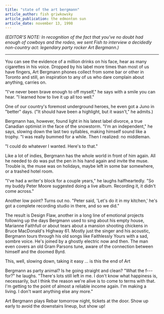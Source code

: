```yaml
---
title: "state of the art bergmann"
article_author: fish griwkowsky
article_publication: the edmonton sun
article_date: november 13, 1998
---
```

*(EDITOR'S NOTE: In recognition of the fact that you've no doubt had enough of cowboys and the rodeo, we sent Fish to interview a decidedly non-country act: legendary party rocker Art Bergmann.)*  
  
- - -  
  
You can see the evidence of a million drinks on his face, hear as many cigarettes in his voice. Dropped by his label more times than most of us have fingers, Art Bergmann phones collect from some bar or other in Toronto and still, an inspiration to any of us who dare complain about anything, carries on.  
  
"I've never been brave enough to off myself," he says with a smile you can hear. "I learned how to live it up all too well."  
  
One of our country's foremost underground heroes, he even got a Juno in "better" days. ("It should have been a highlight, but it wasn't," he admits.)  
  
Bergmann has, however, found light in his latest label divorce, a true Canadian optimist in the face of the snowstorm. "I'm an independent," he says, slowing down the last two syllables, making himself sound like a trophy. "I was really bummed for a while. Then I realized: no middleman.  
  
"I could do whatever I wanted. Here's to that."  
  
Like a lot of indies, Bergmann has the whole world in front of him again. All he needed to do was put the pen in his hand again and invite the muse. Trouble is, the muse was on holidays, maybe left in some bar somewhere, or a trashed hotel room.  
  
"I've had a writer's block for a couple years," he laughs halfheartedly. "So my buddy Peter Moore suggested doing a live album. Recording it, it didn't come across."  
  
Another low point? Turns out no. "Peter said, 'Let's do it in my kitchen,' he's got a complete recording studio in there, and so we did."  
  
The result is Design Flaw, another in a long line of emotional projects following up the days Bergmann used to sing about his empty house, Marianne Faithfull or about tears about a mansion shooting chickens in Bruce MacDonald's Highway 61. Mostly just the singer and his acoustic, Bergmann tours through his old songs like Faithlessly Yours with a sad, sombre voice. He's joined by a ghostly electric now and then. The man even covers an old Gram Parsons tune, aware of the connection between himself and the doomed Byrd.  
  
This, well, slowing down, taking it easy ... is this the end of Art  
  
Bergmann as party animal? Is he going straight and clean? "What the f--- for?" he laughs. "There's lots still left in me. I don't know what happiness is, necessarily, but I think the reason we're alive is to come to terms with that. I'm getting to the point of almost a reliable income again. I'm making a living. I don't want anything else any more."  
  
Art Bergmann plays Rebar tomorrow night, tickets at the door. Show up early to avoid the downstairs lineup, but show up!  
